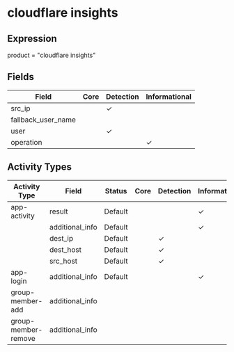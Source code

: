 cloudflare insights
===================

Expression
----------

product = "cloudflare insights"

Fields
------

| Field              | Core | Detection | Informational |
| ------------------ | ---- | --------- | ------------- |
| src_ip             |      | &#10003;  |               |
| fallback_user_name |      |           |               |
| user               |      | &#10003;  |               |
| operation          |      |           | &#10003;      |

Activity Types
--------------

| Activity Type       | Field           | Status  | Core | Detection | Informational |
| ------------------- | --------------- | ------- | ---- | --------- | ------------- |
| app-activity        | result          | Default |      |           | &#10003;      |
|                     | additional_info | Default |      |           | &#10003;      |
|                     | dest_ip         | Default |      | &#10003;  |               |
|                     | dest_host       | Default |      | &#10003;  |               |
|                     | src_host        | Default |      | &#10003;  |               |
| app-login           | additional_info | Default |      |           | &#10003;      |
| group-member-add    | additional_info |         |      |           |               |
| group-member-remove | additional_info |         |      |           |               |

